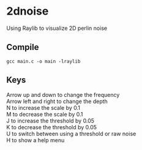# 2dnoise
Using Raylib to visualize 2D perlin noise

## Compile
```gcc main.c -o main -lraylib```

## Keys
Arrow up and down to change the frequency\
Arrow left and right to change the depth\
N to increase the scale by 0.1\
M to decrease the scale by 0.1\
J to increase the threshold by 0.05\
K to decrease the threshold by 0.05\
U to switch between using a threshold or raw noise\
H to show a help menu
